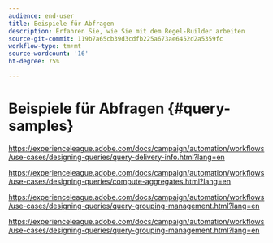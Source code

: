```yaml
---
audience: end-user
title: Beispiele für Abfragen
description: Erfahren Sie, wie Sie mit dem Regel-Builder arbeiten
source-git-commit: 119b7a65cb39d3cdfb225a673ae6452d2a5359fc
workflow-type: tm+mt
source-wordcount: '16'
ht-degree: 75%

---
```


# Beispiele für Abfragen {#query-samples}

https://experienceleague.adobe.com/docs/campaign/automation/workflows/use-cases/designing-queries/query-delivery-info.html?lang=en

https://experienceleague.adobe.com/docs/campaign/automation/workflows/use-cases/designing-queries/compute-aggregates.html?lang=en

https://experienceleague.adobe.com/docs/campaign/automation/workflows/use-cases/designing-queries/query-grouping-management.html?lang=en

https://experienceleague.adobe.com/docs/campaign/automation/workflows/use-cases/designing-queries/query-grouping-management.html?lang=en
